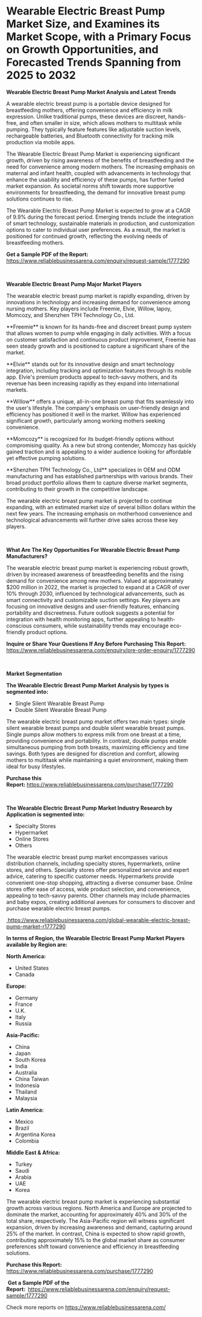 <p><h1>Wearable Electric Breast Pump Market Size, and Examines its Market Scope, with a Primary Focus on Growth Opportunities, and Forecasted Trends Spanning from 2025 to 2032</h1></p><p><strong>Wearable Electric Breast Pump Market Analysis and Latest Trends</strong></p>
<p><p>A wearable electric breast pump is a portable device designed for breastfeeding mothers, offering convenience and efficiency in milk expression. Unlike traditional pumps, these devices are discreet, hands-free, and often smaller in size, which allows mothers to multitask while pumping. They typically feature features like adjustable suction levels, rechargeable batteries, and Bluetooth connectivity for tracking milk production via mobile apps.</p><p>The Wearable Electric Breast Pump Market is experiencing significant growth, driven by rising awareness of the benefits of breastfeeding and the need for convenience among modern mothers. The increasing emphasis on maternal and infant health, coupled with advancements in technology that enhance the usability and efficiency of these pumps, has further fueled market expansion. As societal norms shift towards more supportive environments for breastfeeding, the demand for innovative breast pump solutions continues to rise.</p><p>The Wearable Electric Breast Pump Market is expected to grow at a CAGR of 9.9% during the forecast period. Emerging trends include the integration of smart technology, sustainable materials in production, and customization options to cater to individual user preferences. As a result, the market is positioned for continued growth, reflecting the evolving needs of breastfeeding mothers.</p></p>
<p><strong>Get a Sample PDF of the Report:&nbsp;</strong> <a href="https://www.reliablebusinessarena.com/enquiry/request-sample/1777290?utm_campaign=2175&utm_medium=2&utm_source=Github&utm_content=ia&utm_term=04042025&utm_id=wearable-electric-breast-pump">https://www.reliablebusinessarena.com/enquiry/request-sample/1777290</a></p>
<p>&nbsp;</p>
<p><strong>Wearable Electric Breast Pump Major Market Players</strong></p>
<p><p>The wearable electric breast pump market is rapidly expanding, driven by innovations in technology and increasing demand for convenience among nursing mothers. Key players include Freemie, Elvie, Willow, Iapoy, Momcozy, and Shenzhen TPH Technology Co., Ltd.</p><p>**Freemie** is known for its hands-free and discreet breast pump system that allows women to pump while engaging in daily activities. With a focus on customer satisfaction and continuous product improvement, Freemie has seen steady growth and is positioned to capture a significant share of the market.</p><p>**Elvie** stands out for its innovative design and smart technology integration, including tracking and optimization features through its mobile app. Elvie's premium products appeal to tech-savvy mothers, and its revenue has been increasing rapidly as they expand into international markets.</p><p>**Willow** offers a unique, all-in-one breast pump that fits seamlessly into the user's lifestyle. The company's emphasis on user-friendly design and efficiency has positioned it well in the market. Willow has experienced significant growth, particularly among working mothers seeking convenience.</p><p>**Momcozy** is recognized for its budget-friendly options without compromising quality. As a new but strong contender, Momcozy has quickly gained traction and is appealing to a wider audience looking for affordable yet effective pumping solutions.</p><p>**Shenzhen TPH Technology Co., Ltd** specializes in OEM and ODM manufacturing and has established partnerships with various brands. Their broad product portfolio allows them to capture diverse market segments, contributing to their growth in the competitive landscape.</p><p>The wearable electric breast pump market is projected to continue expanding, with an estimated market size of several billion dollars within the next few years. The increasing emphasis on motherhood convenience and technological advancements will further drive sales across these key players.</p></p>
<p>&nbsp;</p>
<p><strong>What Are The Key Opportunities For Wearable Electric Breast Pump Manufacturers?</strong></p>
<p><p>The wearable electric breast pump market is experiencing robust growth, driven by increased awareness of breastfeeding benefits and the rising demand for convenience among new mothers. Valued at approximately $200 million in 2022, the market is projected to expand at a CAGR of over 10% through 2030, influenced by technological advancements, such as smart connectivity and customizable suction settings. Key players are focusing on innovative designs and user-friendly features, enhancing portability and discreetness. Future outlook suggests a potential for integration with health monitoring apps, further appealing to health-conscious consumers, while sustainability trends may encourage eco-friendly product options.</p></p>
<p><strong>Inquire or Share Your Questions If Any Before Purchasing This Report:</strong> <a href="https://www.reliablebusinessarena.com/enquiry/pre-order-enquiry/1777290?utm_campaign=2175&utm_medium=2&utm_source=Github&utm_content=ia&utm_term=04042025&utm_id=wearable-electric-breast-pump">https://www.reliablebusinessarena.com/enquiry/pre-order-enquiry/1777290</a></p>
<p>&nbsp;</p>
<p><strong>Market Segmentation</strong></p>
<p><strong>The Wearable Electric Breast Pump Market Analysis by types is segmented into:</strong></p>
<p><ul><li>Single Silent Wearable Breast Pump</li><li>Double Silent Wearable Breast Pump</li></ul></p>
<p><p>The wearable electric breast pump market offers two main types: single silent wearable breast pumps and double silent wearable breast pumps. Single pumps allow mothers to express milk from one breast at a time, providing convenience and portability. In contrast, double pumps enable simultaneous pumping from both breasts, maximizing efficiency and time savings. Both types are designed for discretion and comfort, allowing mothers to multitask while maintaining a quiet environment, making them ideal for busy lifestyles.</p></p>
<p><strong>Purchase this Report:&nbsp;</strong><a href="https://www.reliablebusinessarena.com/purchase/1777290?utm_campaign=2175&utm_medium=2&utm_source=Github&utm_content=ia&utm_term=04042025&utm_id=wearable-electric-breast-pump">https://www.reliablebusinessarena.com/purchase/1777290</a></p>
<p>&nbsp;</p>
<p><strong>The Wearable Electric Breast Pump Market Industry Research by Application is segmented into:</strong></p>
<p><ul><li>Specialty Stores</li><li>Hypermarket</li><li>Online Stores</li><li>Others</li></ul></p>
<p><p>The wearable electric breast pump market encompasses various distribution channels, including specialty stores, hypermarkets, online stores, and others. Specialty stores offer personalized service and expert advice, catering to specific customer needs. Hypermarkets provide convenient one-stop shopping, attracting a diverse consumer base. Online stores offer ease of access, wide product selection, and convenience, appealing to tech-savvy parents. Other channels may include pharmacies and baby expos, creating additional avenues for consumers to discover and purchase wearable electric breast pumps.</p></p>
<p><a href="https://www.reliablebusinessarena.com/global-wearable-electric-breast-pump-market-r1777290?utm_campaign=2175&utm_medium=2&utm_source=Github&utm_content=ia&utm_term=04042025&utm_id=wearable-electric-breast-pump">&nbsp;https://www.reliablebusinessarena.com/global-wearable-electric-breast-pump-market-r1777290</a></p>
<p><strong>In terms of Region, the Wearable Electric Breast Pump Market Players available by Region are:</strong></p>
<p>
    <p> <strong> North America: </strong>
        <ul>
            <li>United States</li>
            <li>Canada</li>
        </ul>
        </p> 
    <p> <strong> Europe: </strong>
        <ul>
            <li>Germany</li>
            <li>France</li>
            <li>U.K.</li>
            <li>Italy</li>
            <li>Russia</li>
        </ul>
        </p> 
    <p> <strong> Asia-Pacific: </strong>
        <ul>
            <li>China</li>
            <li>Japan</li>
            <li>South Korea</li>
            <li>India</li>
            <li>Australia</li>
            <li>China Taiwan</li>
            <li>Indonesia</li>
            <li>Thailand</li>
            <li>Malaysia</li>
        </ul>
        </p> 
    <p> <strong> Latin America: </strong>
        <ul>
            <li>Mexico</li>
            <li>Brazil</li>
            <li>Argentina Korea</li>
            <li>Colombia</li>
        </ul>
        </p> 
    <p> <strong> Middle East & Africa: </strong>
        <ul>
            <li>Turkey</li>
            <li>Saudi</li>
            <li>Arabia</li>
            <li>UAE</li>
            <li>Korea</li>
        </ul>
    </p>
    </p>
<p><p>The wearable electric breast pump market is experiencing substantial growth across various regions. North America and Europe are projected to dominate the market, accounting for approximately 40% and 30% of the total share, respectively. The Asia-Pacific region will witness significant expansion, driven by increasing awareness and demand, capturing around 25% of the market. In contrast, China is expected to show rapid growth, contributing approximately 15% to the global market share as consumer preferences shift toward convenience and efficiency in breastfeeding solutions.</p></p>
<p><strong>Purchase this Report: </strong><a href="https://www.reliablebusinessarena.com/purchase/1777290?utm_campaign=2175&utm_medium=2&utm_source=Github&utm_content=ia&utm_term=04042025&utm_id=wearable-electric-breast-pump">https://www.reliablebusinessarena.com/purchase/1777290</a></p>
<p>&nbsp;<strong>Get a Sample PDF of the Report:&nbsp;&nbsp;</strong><a href="https://www.reliablebusinessarena.com/enquiry/request-sample/1777290?utm_campaign=2175&utm_medium=2&utm_source=Github&utm_content=ia&utm_term=04042025&utm_id=wearable-electric-breast-pump">https://www.reliablebusinessarena.com/enquiry/request-sample/1777290</a></p>
<p><strong></strong></p>
<p>Check more reports on <a href="https://www.reliablebusinessarena.com/?utm_campaign=2175&utm_medium=2&utm_source=Github&utm_content=ia&utm_term=04042025&utm_id=wearable-electric-breast-pump">https://www.reliablebusinessarena.com/</a></p>